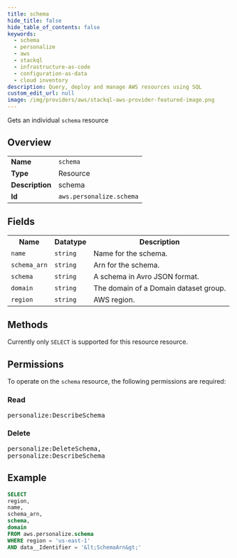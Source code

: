 ```yaml
---
title: schema
hide_title: false
hide_table_of_contents: false
keywords:
  - schema
  - personalize
  - aws
  - stackql
  - infrastructure-as-code
  - configuration-as-data
  - cloud inventory
description: Query, deploy and manage AWS resources using SQL
custom_edit_url: null
image: /img/providers/aws/stackql-aws-provider-featured-image.png
---
```

Gets an individual <code>schema</code> resource

## Overview
<table><tbody>
<tr><td><b>Name</b></td><td><code>schema</code></td></tr>
<tr><td><b>Type</b></td><td>Resource</td></tr>
<tr><td><b>Description</b></td><td>schema</td></tr>
<tr><td><b>Id</b></td><td><code>aws.personalize.schema</code></td></tr>
</tbody></table>

## Fields
<table><tbody>
<tr><th>Name</th><th>Datatype</th><th>Description</th></tr>
<tr><td><code>name</code></td><td><code>string</code></td><td>Name for the schema.</td></tr>
<tr><td><code>schema_arn</code></td><td><code>string</code></td><td>Arn for the schema.</td></tr>
<tr><td><code>schema</code></td><td><code>string</code></td><td>A schema in Avro JSON format.</td></tr>
<tr><td><code>domain</code></td><td><code>string</code></td><td>The domain of a Domain dataset group.</td></tr>
<tr><td><code>region</code></td><td><code>string</code></td><td>AWS region.</td></tr>

</tbody></table>

## Methods
Currently only <code>SELECT</code> is supported for this resource resource.

## Permissions

To operate on the <code>schema</code> resource, the following permissions are required:

### Read
<pre>
personalize:DescribeSchema</pre>

### Delete
<pre>
personalize:DeleteSchema,
personalize:DescribeSchema</pre>


## Example
```sql
SELECT
region,
name,
schema_arn,
schema,
domain
FROM aws.personalize.schema
WHERE region = 'us-east-1'
AND data__Identifier = '&lt;SchemaArn&gt;'
```
